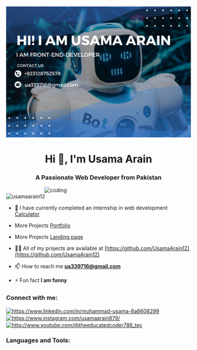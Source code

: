 ![Logo](https://github.com/UsamaArain12/UsamaArain12/blob/main/Banner.png1.jpeg)
<h1 align="center">Hi 👋, I'm Usama Arain</h1>
<h3 align="center">A Passionate Web Developer from Pakistan</h3>

<img align="right" alt="coding" width="400" src="https://i.makeagif.com/media/4-05-2022/FvBVst.gif">

<p align="left"> <img src="https://komarev.com/ghpvc/?username=usamaarain12&label=Profile%20views&color=0e75b6&style=flat" alt="usamaarain12" /> </p>

- 🔭 I have currently completed an internship in web development [Calculator](https://usamaarain12.github.io/CodeSoft/)

- More Projects [Portfolio](https://usamaarain12.github.io/CodeSoft1/)

- More Projects [Landing page](https://usamaarain12.github.io/CodeSoft1/)

- 👨‍💻 All of my projects are available at [https://github.com/UsamaArain12](https://github.com/UsamaArain12)

- 📫 How to reach me **ua339716@gmail.com**

- ⚡ Fun fact **I am funny**

<h3 align="left">Connect with me:</h3>
<p align="left">
<a href="https://linkedin.com/in/https://www.linkedin.com/in/muhammad-usama-8a6608299" target="blank"><img align="center" src="https://raw.githubusercontent.com/rahuldkjain/github-profile-readme-generator/master/src/images/icons/Social/linked-in-alt.svg" alt="https://www.linkedin.com/in/muhammad-usama-8a6608299" height="30" width="40" /></a>
<a href="https://instagram.com/https://www.instagram.com/usamaarain879/" target="blank"><img align="center" src="https://raw.githubusercontent.com/rahuldkjain/github-profile-readme-generator/master/src/images/icons/Social/instagram.svg" alt="https://www.instagram.com/usamaarain879/" height="30" width="40" /></a>
<a href="https://www.youtube.com/c/http://www.youtube.com/@theeducatedcoder786_tec" target="blank"><img align="center" src="https://raw.githubusercontent.com/rahuldkjain/github-profile-readme-generator/master/src/images/icons/Social/youtube.svg" alt="http://www.youtube.com/@theeducatedcoder786_tec" height="30" width="40" /></a>
</p>

<h3 align="left">Languages and Tools:</h3>
